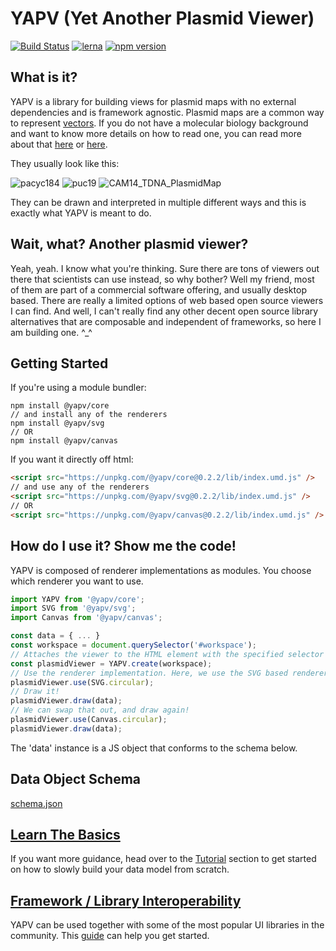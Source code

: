 # YAPV (**Y**et **A**nother **P**lasmid **V**iewer)

[![Build Status](https://travis-ci.com/mycql/yapv.svg?branch=master)](https://travis-ci.com/mycql/yapv)
[![lerna](https://img.shields.io/badge/maintained%20with-lerna-cc00ff.svg)](https://lerna.js.org/)
[![npm version](https://badge.fury.io/js/%40yapv%2Fcore.svg)](https://badge.fury.io/js/%40yapv%2Fcore)

## What is it?

YAPV is a library for building views for plasmid maps with no external dependencies and is framework agnostic. Plasmid maps are a common way to represent [vectors](https://en.wikipedia.org/wiki/Vector_%28molecular_biology%29). If you do not have a molecular biology background and want to know more details on how to read one, you can read more about that [here](https://bitesizebio.com/43119/the-beginners-guide-to-reading-plasmid-maps/) or [here](https://pediaa.com/how-to-read-a-plasmid-map/).

They usually look like this:

![pacyc184](https://www.bocascientific.com/images/pacyc184.gif "https://www.bocascientific.com/")
![puc19](https://www.bocascientific.com/images/puc19.gif "https://www.bocascientific.com/")
![CAM14_TDNA_PlasmidMap](http://2014.igem.org/wiki/images/thumb/0/09/CAM14_TDNA_PlasmidMap.png/180px-CAM14_TDNA_PlasmidMap.png "http://2014.igem.org")

They can be drawn and interpreted in multiple different ways and this is exactly what YAPV is meant to do.

## Wait, what? Another plasmid viewer?

Yeah, yeah. I know what you're thinking. Sure there are tons of viewers out there that scientists can use instead, so why bother? Well my friend, most of them are part of a commercial software offering, and usually desktop based. There are really a limited options of web based open source viewers I can find. And well, I can't really find any other decent open source library alternatives that are composable and independent of frameworks, so here I am building one. ^_^

## Getting Started

If you're using a module bundler:
```shell
npm install @yapv/core
// and install any of the renderers
npm install @yapv/svg
// OR
npm install @yapv/canvas
```

If you want it directly off html:
```html
<script src="https://unpkg.com/@yapv/core@0.2.2/lib/index.umd.js" />
// and use any of the renderers
<script src="https://unpkg.com/@yapv/svg@0.2.2/lib/index.umd.js" />
// OR
<script src="https://unpkg.com/@yapv/canvas@0.2.2/lib/index.umd.js" />
```

## How do I use it? Show me the code!
YAPV is composed of renderer implementations as modules. You choose which renderer you want to use.


```javascript
import YAPV from '@yapv/core';
import SVG from '@yapv/svg';
import Canvas from '@yapv/canvas';

const data = { ... }
const workspace = document.querySelector('#workspace');
// Attaches the viewer to the HTML element with the specified selector
const plasmidViewer = YAPV.create(workspace);
// Use the renderer implementation. Here, we use the SVG based renderer
plasmidViewer.use(SVG.circular);
// Draw it!
plasmidViewer.draw(data);
// We can swap that out, and draw again!
plasmidViewer.use(Canvas.circular);
plasmidViewer.draw(data);
```

The 'data' instance is a JS object that conforms to the schema below.

## Data Object Schema
[schema.json](https://ghcdn.rawgit.org/mycql/yapv/master/packages/core/src/schema.json ':include :type=code')

## [Learn The Basics](tutorial/)

If you want more guidance, head over to the [Tutorial](tutorial/) section to get started on how to slowly build your data model from scratch.

## [Framework / Library Interoperability](interop/)

YAPV can be used together with some of the most popular UI libraries in the community. This [guide](interop/) can help you get started.

